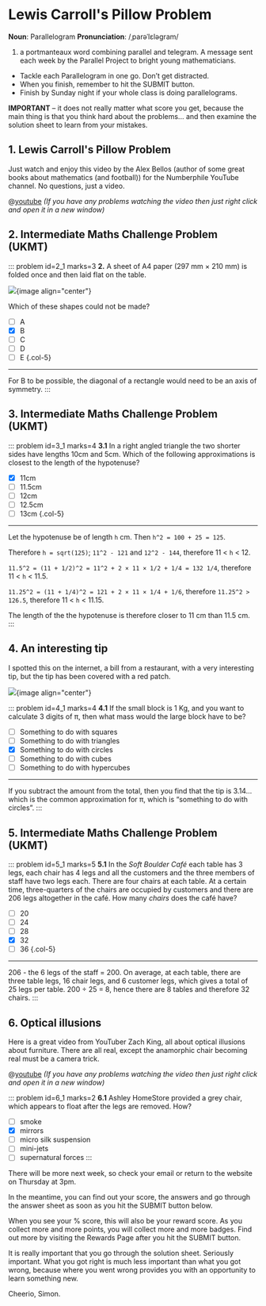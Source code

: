 # Lewis Carroll's Pillow Problem

<div class="dictionary">

__Noun__: Parallelogram
__Pronunciation__: /ˌparəˈlɛləɡram/

1. a portmanteaux word combining parallel and telegram. A message sent each
week by the Parallel Project to bright young mathematicians.

</div>

* Tackle each Parallelogram in one go. Don’t get distracted.
* When you finish, remember to hit the SUBMIT button.
*	Finish by Sunday night if your whole class is doing parallelograms.

__IMPORTANT__ – it does not really matter what score you get, because the main thing is that you think hard about the problems... and then examine the solution sheet to learn from your mistakes.


## 1. Lewis Carroll's Pillow Problem

Just watch and enjoy this video by the Alex Bellos (author of some great books about mathematics (and football)) for the Numberphile YouTube channel. No questions, just a video.  

@[youtube](n2Kp3toDJ9c?rel=0&end=450) _(If you have any problems watching the video then just right click and open it in a new window)_  


## 2. Intermediate Maths Challenge Problem (UKMT)
<!--- (1999) Q02 --->

::: problem id=2_1 marks=3
__2.__ A sheet of A4 paper (297 mm × 210 mm) is folded once and then laid flat on the table.  

![](/resources/1999-imc/2-shapes.jpg){image align="center"}

Which of these shapes could not be made?

* [ ] A
* [x] B
* [ ] C
* [ ] D
* [ ] E
{.col-5}

---

For B to be possible, the diagonal of a rectangle would need to be an axis of symmetry.
:::


## 3.	Intermediate Maths Challenge Problem (UKMT)
<!--- (1999) Q12 --->

::: problem id=3_1 marks=4
__3.1__ In a right angled triangle the two shorter sides have lengths 10cm and 5cm. Which of the following approximations is closest to the length of the hypotenuse?

* [x] 11cm
* [ ] 11.5cm
* [ ] 12cm
* [ ] 12.5cm
* [ ] 13cm
{.col-5}

---

Let the hypotenuse be of length `h` cm. Then `h^2 = 100 + 25 = 125`.  

Therefore `h = sqrt(125)`; `11^2 - 121` and `12^2 - 144`, therefore 11 < `h` < 12.  

`11.5^2 = (11 + 1/2)^2 = 11^2 + 2 × 11 × 1/2 + 1/4 = 132 1/4`, therefore 11 < `h` < 11.5.  

`11.25^2 = (11 + 1/4)^2 = 121 + 2 × 11 × 1/4 + 1/6`, therefore `11.25^2 > 126.5`, therefore 11 < `h` < 11.15.  

The length of the the hypotenuse is therefore closer to 11 cm than 11.5 cm.
:::


## 4.	An interesting tip

I spotted this on the internet, a bill from a restaurant, with a very interesting tip, but the tip has been covered with a red patch.

![](/resources/10-32-lewis-carroll/4-tip.jpg){image align="center"}  

::: problem id=4_1 marks=4
__4.1__ If the small block is 1 Kg, and you want to calculate 3 digits of π, then what mass would the large block have to be?  

* [ ] Something to do with squares
* [ ] Something to do with triangles
* [x] Something to do with circles
* [ ] Something to do with cubes
* [ ] Something to do with hypercubes

---

If you subtract the amount from the total, then you find that the tip is 3.14... which is the common approximation for π, which is “something to do with circles”.
:::


## 5. Intermediate Maths Challenge Problem (UKMT)
<!--- (1999) Q22 --->

::: problem id=5_1 marks=5
__5.1__ In the _Soft Boulder Café_ each table has 3 legs, each chair has 4 legs and all the customers and the three members of staff have two legs each. There are four chairs at each table. At a certain time, three-quarters of the chairs are occupied by customers and there are 206 legs altogether in the café. How many _chairs_ does the café have?

* [ ] 20
* [ ] 24
* [ ] 28
* [x] 32
* [ ] 36
{.col-5}

---

206 - the 6 legs of the staff = 200. On average, at each table, there are three table legs, 16 chair legs, and 6 customer legs, which gives a total of 25 legs per table. 200 ÷ 25 = 8, hence there are 8 tables and therefore 32 chairs.
:::


## 6. Optical illusions

Here is a great video from YouTuber Zach King, all about optical illusions about furniture. There are all real, except the anamorphic chair becoming real must be a camera trick.

@[youtube](FHJ3CMWnVxY?rel=0&end=216) _(If you have any problems watching the video then just right click and open it in a new window)_  

::: problem id=6_1 marks=2
__6.1__ Ashley HomeStore provided a grey chair, which appears to float after the legs are removed. How?

* [ ] smoke
* [x] mirrors
* [ ] micro silk suspension
* [ ] mini-jets
* [ ] supernatural forces
:::

There will be more next week, so check your email or return to the website on Thursday at 3pm.  

In the meantime, you can find out your score, the answers and go through the answer sheet as soon as you hit the SUBMIT button below.

When you see your % score, this will also be your reward score. As you collect more and more points, you will collect more and more badges. Find out more by visiting the Rewards Page after you hit the SUBMIT button.

It is really important that you go through the solution sheet. Seriously important. What you got right is much less important than what you got wrong, because where you went wrong provides you with an opportunity to learn something new.

Cheerio,
Simon.
